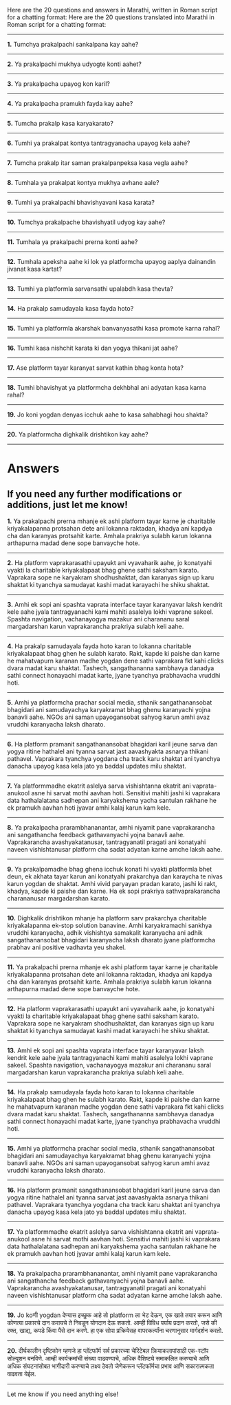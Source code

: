 Here are the 20 questions and answers in Marathi, written in Roman script for a chatting format:
Here are the 20 questions translated into Marathi in Roman script for a chatting format:

---

**1.** Tumchya prakalpachi sankalpana kay aahe?

---

**2.** Ya prakalpachi mukhya udyogte konti aahet?

---

**3.** Ya prakalpacha upayog kon karil?

---

**4.** Ya prakalpacha pramukh fayda kay aahe?

---

**5.** Tumcha prakalp kasa karyakarato?

---

**6.** Tumhi ya prakalpat kontya tantragyanacha upayog kela aahe?

---

**7.** Tumcha prakalp itar saman prakalpanpeksa kasa vegla aahe?

---

**8.** Tumhala ya prakalpat kontya mukhya avhane aale?

---

**9.** Tumhi ya prakalpachi bhavishyavani kasa karata?

---

**10.** Tumchya prakalpache bhavishyatil udyog kay aahe?

---

**11.** Tumhala ya prakalpachi prerna konti aahe?

---

**12.** Tumhala apeksha aahe ki lok ya platformcha upayog aaplya dainandin jivanat kasa kartat?

---

**13.** Tumhi ya platformla sarvansathi upalabdh kasa thevta?

---

**14.** Ha prakalp samudayala kasa fayda hoto?

---

**15.** Tumhi ya platformla akarshak banvanyasathi kasa promote karna rahal?

---

**16.** Tumhi kasa nishchit karata ki dan yogya thikani jat aahe?

---

**17.** Ase platform tayar karanyat sarvat kathin bhag konta hota?

---

**18.** Tumhi bhavishyat ya platformcha dekhbhal ani adyatan kasa karna rahal?

---

**19.** Jo koni yogdan denyas icchuk aahe to kasa sahabhagi hou shakta?

---

**20.** Ya platformcha dighkalik drishtikon kay aahe?

---


# Answers
If you need any further modifications or additions, just let me know!
---

**1.** Ya prakalpachi prerna mhanje ek ashi platform tayar karne je charitable kriyakalapanna protsahan dete ani lokanna raktadan, khadya ani kapdya cha dan karanyas protsahit karte. Amhala prakriya sulabh karun lokanna arthapurna madad dene sope banvayche hote.

---

**2.** Ha platform vaprakarasathi upayukt ani vyavaharik aahe, jo konatyahi vyakti la charitable kriyakalapaat bhag ghene sathi saksham karato. Vaprakara sope ne karyakram shodhushaktat, dan karanyas sign up karu shaktat ki tyanchya samudayat kashi madat karayachi he shiku shaktat.

---

**3.** Amhi ek sopi ani spashta vaprata interface tayar karanyavar laksh kendrit kele aahe jyala tantragyanachi kami mahiti asalelya lokhi vaprane sakeel. Spashta navigation, vachanayogya mazakur ani charananu saral margadarshan karun vaprakarancha prakriya sulabh keli aahe.

---

**4.** Ha prakalp samudayala fayda hoto karan to lokanna charitable kriyakalapaat bhag ghen he sulabh karato. Rakt, kapde ki paishe dan karne he mahatvapurn karanan madhe yogdan dene sathi vaprakara fkt kahi clicks dvara madat karu shaktat. Tashech, sangathananna sambhavya danadya sathi connect honayachi madat karte, jyane tyanchya prabhavacha vruddhi hoti.

---

**5.** Amhi ya platformcha prachar social media, sthanik sangathanansobat bhagidari ani samudayachya karyakramat bhag ghenu karanyachi yojna banavli aahe. NGOs ani saman upayogansobat sahyog karun amhi avaz vruddhi karanyacha laksh dharato.

---

**6.** Ha platform pramanit sangathanansobat bhagidari karil jeune sarva dan yogya ritine hathalel ani tyanna sarvat jast aavashyakta asnarya thikani pathavel. Vaprakara tyanchya yogdana cha track karu shaktat ani tyanchya danacha upayog kasa kela jato ya baddal updates milu shaktat.

---

**7.** Ya platformmadhe ekatrit aslelya sarva vishishtanna ekatrit ani vaprata-anukool asne hi sarvat mothi aavhan hoti. Sensitivi mahiti jashi ki vaprakara data hathalalatana sadhepan ani karyakshema yacha santulan rakhane he ek pramukh aavhan hoti jyavar amhi kalaj karun kam kele.

---

**8.** Ya prakalpacha prarambhananantar, amhi niyamit pane vaprakarancha ani sangathancha feedback gathavanyachi yojna banavli aahe. Vaprakarancha avashyakatanusar, tantragyanatil pragati ani konatyahi naveen vishishtanusar platform cha sadat adyatan karne amche laksh aahe.

---

**9.** Ya prakalpamadhe bhag ghena icchuk konati hi vyakti platformla bhet deun, ek akhata tayar karun ani konatyahi prakarchya dan karaycha te nivas karun yogdan de shaktat. Amhi vivid paryayan pradan karato, jashi ki rakt, khadya, kapde ki paishe dan karne. Ha ek sopi prakriya sathvaprakarancha charananusar margadarshan karato.

---

**10.** Dighkalik drishtikon mhanje ha platform sarv prakarchya charitable kriyakalapanna ek-stop solution banavine. Amhi karyakramachi sankhya vruddhi karanyacha, adhik vishishtya samakalit karanyacha ani adhik sangathanansobat bhagidari karanyacha laksh dharato jyane platformcha prabhav ani positive vadhavta yeu shakel.

---

**11.** Ya prakalpachi prerna mhanje ek ashi platform tayar karne je charitable kriyakalapanna protsahan dete ani lokanna raktadan, khadya ani kapdya cha dan karanyas protsahit karte. Amhala prakriya sulabh karun lokanna arthapurna madad dene sope banvayche hote.

---

**12.** Ha platform vaprakarasathi upayukt ani vyavaharik aahe, jo konatyahi vyakti la charitable kriyakalapaat bhag ghene sathi saksham karato. Vaprakara sope ne karyakram shodhushaktat, dan karanyas sign up karu shaktat ki tyanchya samudayat kashi madat karayachi he shiku shaktat.

---

**13.** Amhi ek sopi ani spashta vaprata interface tayar karanyavar laksh kendrit kele aahe jyala tantragyanachi kami mahiti asalelya lokhi vaprane sakeel. Spashta navigation, vachanayogya mazakur ani charananu saral margadarshan karun vaprakarancha prakriya sulabh keli aahe.

---

**14.** Ha prakalp samudayala fayda hoto karan to lokanna charitable kriyakalapaat bhag ghen he sulabh karato. Rakt, kapde ki paishe dan karne he mahatvapurn karanan madhe yogdan dene sathi vaprakara fkt kahi clicks dvara madat karu shaktat. Tashech, sangathananna sambhavya danadya sathi connect honayachi madat karte, jyane tyanchya prabhavacha vruddhi hoti.

---

**15.** Amhi ya platformcha prachar social media, sthanik sangathanansobat bhagidari ani samudayachya karyakramat bhag ghenu karanyachi yojna banavli aahe. NGOs ani saman upayogansobat sahyog karun amhi avaz vruddhi karanyacha laksh dharato.

---

**16.** Ha platform pramanit sangathanansobat bhagidari karil jeune sarva dan yogya ritine hathalel ani tyanna sarvat jast aavashyakta asnarya thikani pathavel. Vaprakara tyanchya yogdana cha track karu shaktat ani tyanchya danacha upayog kasa kela jato ya baddal updates milu shaktat.

---

**17.** Ya platformmadhe ekatrit aslelya sarva vishishtanna ekatrit ani vaprata-anukool asne hi sarvat mothi aavhan hoti. Sensitivi mahiti jashi ki vaprakara data hathalalatana sadhepan ani karyakshema yacha santulan rakhane he ek pramukh aavhan hoti jyavar amhi kalaj karun kam kele.

---

**18.** Ya prakalpacha prarambhananantar, amhi niyamit pane vaprakarancha ani sangathancha feedback gathavanyachi yojna banavli aahe. Vaprakarancha avashyakatanusar, tantragyanatil pragati ani konatyahi naveen vishishtanusar platform cha sadat adyatan karne amche laksh aahe.

---

**19.** Jo koणी yogdan देण्यास इच्छुक आहे तो platform ला भेट देऊन, एक खाते तयार करून आणि कोणत्या प्रकारचे दान करायचे ते निवडून योगदान देऊ शकतो. आम्ही विविध पर्याय प्रदान करतो, जसे की रक्त, खाद्य, कपडे किंवा पैसे दान करणे. हा एक सोपा प्रक्रियेसह वापरकर्त्यांना चरणानुसार मार्गदर्शन करतो.

---

**20.** दीर्घकालीन दृष्टिकोन म्हणजे हा प्लॅटफॉर्म सर्व प्रकारच्या चेरिटेबल क्रियाकलापांसाठी एक-स्टॉप सोल्यूशन बनविणे. आम्ही कार्यक्रमांची संख्या वाढवण्याचे, अधिक वैशिष्ट्ये समाकलित करण्याचे आणि अधिक संघटनांसोबत भागीदारी करण्याचे लक्ष्य ठेवतो जेणेकरून प्लॅटफॉर्मचा प्रभाव आणि सकारात्मकता वाढवता येईल.

---

Let me know if you need anything else!
